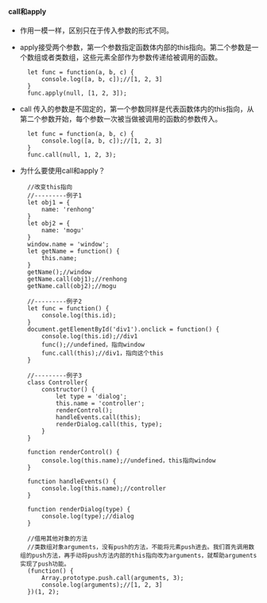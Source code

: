 

#### call和apply
* 作用一模一样，区别只在于传入参数的形式不同。
* apply接受两个参数，第一个参数指定函数体内部的this指向。第二个参数是一个数组或者类数组，这些元素全部作为参数传递给被调用的函数。

        let func = function(a, b, c) {
            console.log([a, b, c]);//[1, 2, 3]
        }
        func.apply(null, [1, 2, 3]);

* call 传入的参数是不固定的，第一个参数同样是代表函数体内的this指向，从第二个参数开始，每个参数一次被当做被调用的函数的参数传入。

        let func = function(a, b, c) {
            console.log([a, b, c]);//[1, 2, 3]
        }
        func.call(null, 1, 2, 3);

* 为什么要使用call和apply？

        //改变this指向
        //---------例子1
        let obj1 = {
            name: 'renhong'
        }
        let obj2 = {
            name: 'mogu'
        }
        window.name = 'window';
        let getName = function() {
            this.name;
        }
        getName();//window
        getName.call(obj1);//renhong
        getName.call(obj2);//mogu

        //---------例子2
        let func = function() {
            console.log(this.id);
        }
        document.getElementById('div1').onclick = function() {
            console.log(this.id);//div1
            func();//undefined，指向window
            func.call(this);//div1，指向这个this
        }

        //---------例子3
        class Controller{
            constructor() {
                let type = 'dialog';
                this.name = 'controller';
                renderControl();
                handleEvents.call(this);
                renderDialog.call(this, type);
            }
        }
         
        function renderControl() {
            console.log(this.name);//undefined，this指向window
        }

        function handleEvents() {
            console.log(this.name);//controller
        }

        function renderDialog(type) {
            console.log(type);//dialog
        }

        //借用其他对象的方法
        //类数组对象arguments，没有push的方法，不能将元素push进去。我们首先调用数组的push方法，再手动将push方法内部的this指向改为arguments，就帮助arguments实现了push功能。
        (function() {
            Array.prototype.push.call(arguments, 3);
            console.log(arguments);//[1, 2, 3]
        })(1, 2);
